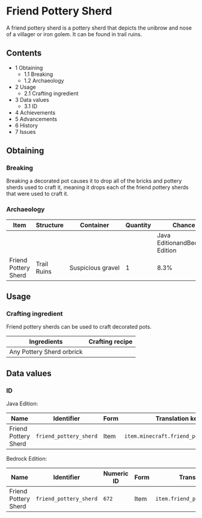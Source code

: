 # Friend Pottery Sherd
A friend pottery sherd is a pottery sherd that depicts the unibrow and nose of a villager or iron golem. It can be found in trail ruins.

## Contents
- 1 Obtaining
	- 1.1 Breaking
	- 1.2 Archaeology
- 2 Usage
	- 2.1 Crafting ingredient
- 3 Data values
	- 3.1 ID
- 4 Achievements
- 5 Advancements
- 6 History
- 7 Issues

## Obtaining
### Breaking
Breaking a decorated pot causes it to drop all of the bricks and pottery sherds used to craft it, meaning it drops each of the friend pottery sherds that were used to craft it.

### Archaeology
| Item                 | Structure   | Container         | Quantity | Chance                         |
|----------------------|-------------|-------------------|----------|--------------------------------|
|                      |             |                   |          | Java EditionandBedrock Edition |
| Friend Pottery Sherd | Trail Ruins | Suspicious gravel | 1        | 8.3%                           |

## Usage
### Crafting ingredient
Friend pottery sherds can be used to craft decorated pots.

| Ingredients               | Crafting recipe |
|---------------------------|-----------------|
| Any Pottery Sherd orbrick |                 |

## Data values
### ID
Java Edition:

| Name                 | Identifier             | Form | Translation key                       |
|----------------------|------------------------|------|---------------------------------------|
| Friend Pottery Sherd | `friend_pottery_sherd` | Item | `item.minecraft.friend_pottery_sherd` |

Bedrock Edition:

| Name                 | Identifier             | Numeric ID | Form | Translation key                  |
|----------------------|------------------------|------------|------|----------------------------------|
| Friend Pottery Sherd | `friend_pottery_sherd` | `672`      | Item | `item.friend_pottery_sherd.name` |

